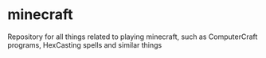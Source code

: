 # minecraft
Repository for all things related to playing minecraft, such as ComputerCraft programs, HexCasting spells and similar things

